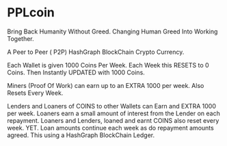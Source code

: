 # PPLcoin
Bring Back Humanity Without Greed.  Changing Human Greed Into Working Together.

A Peer to Peer ( P2P) HashGraph BlockChain Crypto Currency.

Each Wallet is given 1000 Coins Per Week.
Each Week this RESETS to 0 Coins.
Then Instantly UPDATED with 1000 Coins.

Miners (Proof Of Work) can earn up to an EXTRA 1000 per week.
Also Resets Every Week.

Lenders and Loaners of COINS to other Wallets can Earn and EXTRA 1000 per week.
Loaners earn a small amount of interest from the Lender on each repayment.
Loaners and Lenders, loaned and earnt COINS also reset every week.
YET. Loan amounts continue each week as do repayment amounts agreed.
This using a HashGraph BlockChain Ledger.

